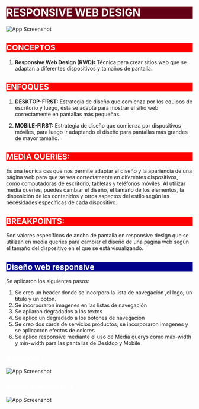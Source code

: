 # <h1 style="color: white; background-color: rgb(99, 0, 21);">RESPONSIVE WEB DESIGN</h1>

![App Screenshot](https://www.tutorialspoint.com/css/images/responsive.jpg)

## <h2 style="color: white; background-color: red;">CONCEPTOS</h2>

1. **Responsive Web Design (RWD):** Técnica para crear sitios web que se adaptan a diferentes dispositivos y tamaños de pantalla.

## <h2 style="color: white; background-color: red;">ENFOQUES</h2>

1. **DESKTOP-FIRST:**
Estrategia de diseño que comienza por los equipos de escritorio y luego, ésta se adapta para mostrar el sitio web correctamente en pantallas más pequeñas.
   
2. **MOBILE-FIRST:**
Estrategia de diseño que comienza por dispositivos móviles, para luego ir adaptando el diseño para pantallas más grandes de mayor tamaño.


## <h2 style="color: white; background-color:red ;">MEDIA QUERIES: </h2>

Es una tecnica css que nos permite adaptar el diseño y la apariencia de una página web para que se vea correctamente en diferentes dispositivos, como computadoras de escritorio, tabletas y teléfonos móviles. Al utilizar media queries, puedes cambiar el diseño, el tamaño de los elementos, la disposición de los contenidos y otros aspectos del estilo según las necesidades específicas de cada dispositivo.

## <h2 style="color: white; background-color:red ;">BREAKPOINTS: </h2>
Son valores específicos de ancho de pantalla en responsive design que se utilizan en media queries para cambiar el diseño de una página web según el tamaño del dispositivo en el que se está visualizando.


## <h2 style="color: white; background-color:darkblue ;">Diseño web responsive</h2>

Se aplicaron los siguientes pasos: 

1. Se creo un header donde se incorporo la lista de navegación ,el logo, un titulo y un boton.
2. Se incorporaron imagenes en las listas de navegación
3. Se apliaron degradados a los textos
4. Se aplico un degradado a los botones de navegación
5. Se  creo dos cards  de servicios productos, se incorporaron imagenes y se aplicacron efectos de colores 
6. Se aplico responsive mediante el uso de Media querys como max-width y min-width para las pantallas de Desktop y Mobile

	
### <h3 style="color: white">[DESKTOP]</h3> 

 ![App Screenshot](https://i.ibb.co/fQ6Bkcy/Responsive-WEB.png)

### <h3 style="color: white">[Mobile Samsung S8+]</h3> 

 ![App Screenshot](https://i.ibb.co/nDV7LRT/MOBILE.png)

 